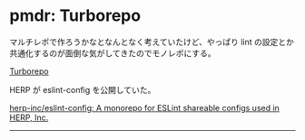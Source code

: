# pmdr: Turborepo

マルチレポで作ろうかなとなんとなく考えていたけど、やっぱり
lint の設定とか共通化するのが面倒な気がしてきたのでモノレポにする。

[Turborepo](https://turborepo.org/)

HERP が eslint-config を公開していた。

[herp\-inc/eslint\-config: A monorepo for ESLint shareable configs used in HERP, Inc\.](https://github.com/herp-inc/eslint-config)

---
